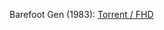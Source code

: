 Barefoot Gen (1983): [Torrent / FHD](https://btdig.com/cb790aaad80bdb26773e2cc130210a6ce8fc0f63/barefoot-gen-1983)
